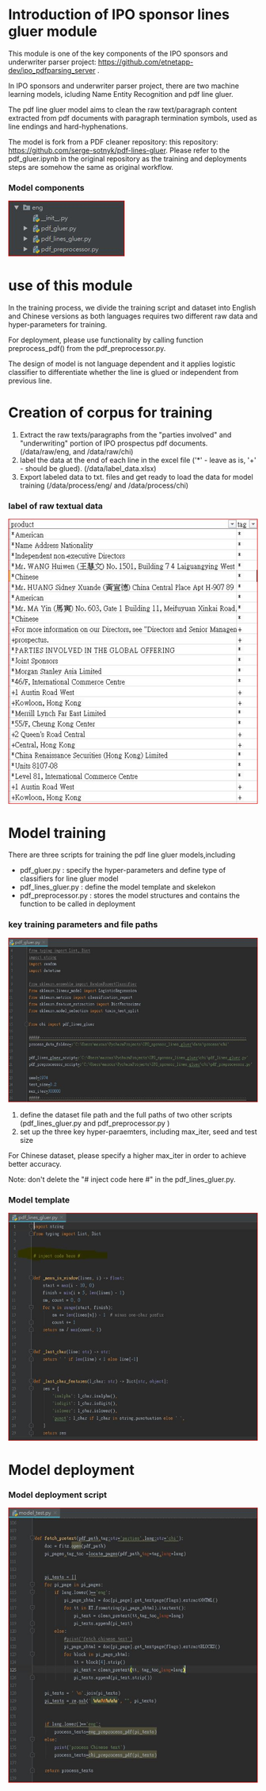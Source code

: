 # Introduction of IPO sponsor lines gluer module

This module is one of the key components of the IPO sponsors and underwriter parser project: https://github.com/etnetapp-dev/ipo_pdfparsing_server .

In IPO sponsors and underwriter parser project, there are two machine learning models, icluding Name Entity Recognition and pdf line gluer.

The pdf line gluer model aims to clean the raw text/paragraph content extracted from pdf documents with paragraph termination symbols, used as line endings and hard-hyphenations.

The model is fork from a PDF cleaner repository: this repository: https://github.com/serge-sotnyk/pdf-lines-gluer.  Please refer to the pdf_gluer.ipynb in the original repository as the training and deployments steps are somehow the same as original workflow.


### Model components
![](pic/model_components.JPG)

# use of this module
In the training process, we divide the training script and dataset into English and Chinese versions as both languages requires two different raw data and hyper-parameters for training.

For deployment, please use functionality by calling function preprocess_pdf() from the pdf_preprocessor.py.

The design of model is not language dependent and it applies logistic classifier to differentiate whether the line is glued or independent from previous line.

# Creation of corpus for training
1. Extract the raw texts/paragraphs from the "parties involved" and "underwriting" portion of IPO prospectus pdf documents. (/data/raw/eng, and /data/raw/chi)
2. label the data at the end of each line in the excel file ('*' - leave as is, '+' - should be glued). (/data/label_data.xlsx)
3. Export labeled data to txt. files and get ready to load the data for model training (/data/process/eng/  and /data/process/chi)

### label of raw textual data
![](pic/raw_text_labels.JPG)


# Model training
There are three scripts for training the pdf line gluer models,including
- pdf_gluer.py : specify the hyper-parameters and define type of classifiers for line gluer model
- pdf_lines_gluer.py : define the model template and skelekon 
- pdf_preprocessor.py : stores the model structures and contains the function to  be called in deployment

### key training parameters and file paths
![](pic/training.JPG)

1. define the dataset file path and the full paths of two other scripts (pdf_lines_gluer.py and pdf_preprocessor.py )
2. set up the three key hyper-paraemters, including max_iter, seed and test size

For Chinese dataset, please specify a higher max_iter in order to achieve better accuracy.

Note: don't delete the "# inject code here #" in the pdf_lines_gluer.py. 



### Model template
![](pic/model.JPG)

# Model deployment

### Model deployment script
![](pic/model_test.JPG)
